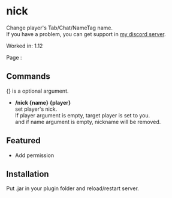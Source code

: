 # nick
Change player's Tab/Chat/NameTag name.  
If you have a problem, you can get support in [my discord server](https://discord.gg/A8XtpJhHrV).

Worked in: 1.12

Page : 

## Commands
{} is a optional argument.

* **/nick {name} {player}**  
set player's nick.  
If player argument is empty, target player is set to you.  
and if name argument is empty, nickname will be removed.  

## Featured
* Add permission

## Installation
Put .jar in your plugin folder and reload/restart server.
